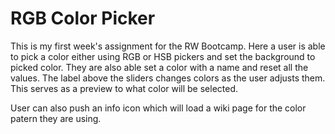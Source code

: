 #  RGB Color Picker

This is my first week's assignment for the RW Bootcamp.  Here a user is able to pick a color either using RGB or HSB pickers and set
the background to picked color.
They are also able set a color with a name and reset all the values.
The label above the sliders changes colors as the user adjusts them.  This serves as a preview to what color will be selected.

User can also push an info icon which will load a wiki page for the color patern they are using.
